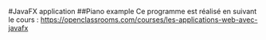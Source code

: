 #JavaFX application
##Piano example
Ce programme est réalisé en suivant le cours : https://openclassrooms.com/courses/les-applications-web-avec-javafx

